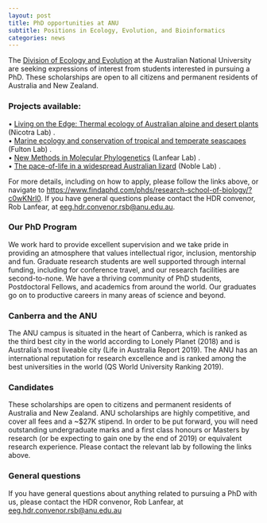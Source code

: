 ```yaml
---
layout: post
title: PhD opportunities at ANU
subtitle: Positions in Ecology, Evolution, and Bioinformatics
categories: news
---
```


The [Division of Ecology and Evolution](http://biology.anu.edu.au/research/divisions/ecology-and-evolution) at the Australian National University are seeking expressions of interest from students interested in pursuing a PhD. These scholarships are open to all citizens and permanent residents of Australia and New Zealand.

### Projects available:
•	[Living on the Edge: Thermal ecology of Australian alpine and desert plants](https://www.findaphd.com/phds/project/living-on-the-edge-thermal-ecology-of-australian-alpine-and-desert-plants/?p111564) (Nicotra Lab) .  
•	[Marine ecology and conservation of tropical and temperate seascapes](https://www.findaphd.com/phds/project/marine-ecology-and-conservation-of-tropical-and-temperate-seascapes/?p111539) (Fulton Lab) .  
•	[New Methods in Molecular Phylogenetics](https://www.findaphd.com/phds/project/new-methods-in-molecular-phylogenetics/?p111348)  (Lanfear Lab) .  
•	[The pace-of-life in a widespread Australian lizard](https://www.findaphd.com/phds/project/interaction-between-maternal-effects-and-thermal-developmental-plasticity-in-shaping-the-pace-of-life-in-a-widespread-australian-lizard/?p111537) (Noble Lab) .  

For more details, including on how to apply, please follow the links above, or navigate to https://www.findaphd.com/phds/research-school-of-biology/?c0wKNrl0. If you have general questions please contact the HDR convenor, Rob Lanfear, at eeg.hdr.convenor.rsb@anu.edu.au.    
    
### Our PhD Program
We work hard to provide excellent supervision and we take pride in providing an atmosphere that values intellectual rigor, inclusion, mentorship and fun.  Graduate research students are well supported through internal funding, including for conference travel, and our research facilities are second-to-none. We have a thriving community of PhD students, Postdoctoral Fellows, and academics from around the world. Our graduates go on to productive careers in many areas of science and beyond. 
    
### Canberra and the ANU
The ANU campus is situated in the heart of Canberra, which is ranked as the third best city in the world according to Lonely Planet (2018) and is Australia’s most liveable city (Life in Australia Report 2019). The ANU has an international reputation for research excellence and is ranked among the best universities in the world (QS World University Ranking 2019). 
    
### Candidates
These scholarships are open to citizens and permanent residents of Australia and New Zealand. ANU scholarships are highly competitive, and cover all fees and a ~$27K stipend. In order to be put forward, you will need outstanding undergraduate marks and a first class honours or Masters by research (or be expecting to gain one by the end of 2019) or equivalent research experience. Please contact the relevant lab by following the links above.
   
### General questions
If you have general questions about anything related to pursuing a PhD with us, please contact the HDR convenor, Rob Lanfear, at eeg.hdr.convenor.rsb@anu.edu.au 
